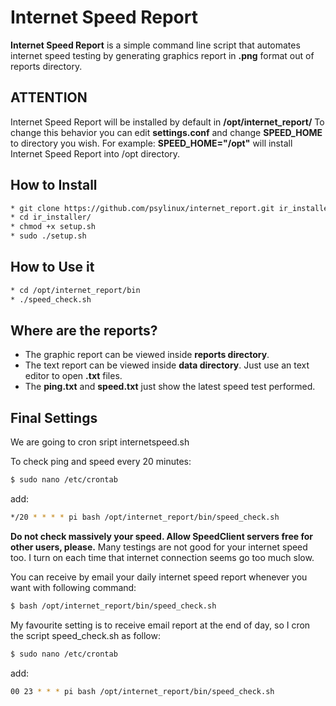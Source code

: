 # Internet Speed Report
**Internet Speed Report** is a simple command line script that automates internet speed testing by generating graphics report in **.png** format out of reports directory.

## ATTENTION
Internet Speed Report will be installed by default in **/opt/internet_report/**
To change this behavior you can edit **settings.conf** and change **SPEED_HOME** to directory you wish. For example:
**SPEED_HOME="/opt"** will install Internet Speed Report into /opt directory.

## How to Install
```bash
* git clone https://github.com/psylinux/internet_report.git ir_installer
* cd ir_installer/
* chmod +x setup.sh
* sudo ./setup.sh
```

## How to Use it
```bash
* cd /opt/internet_report/bin
* ./speed_check.sh
```

## Where are the reports?
* The graphic report can be viewed inside **reports directory**.
* The text report can be viewed inside **data directory**. Just use an text editor to open **.txt** files.
* The **ping.txt** and **speed.txt** just show the latest speed test performed.

## Final Settings
We are going to cron sript internetspeed.sh

To check ping and speed every 20 minutes:
```bash
$ sudo nano /etc/crontab
```
add:
```bash
*/20 * * * * pi bash /opt/internet_report/bin/speed_check.sh
````

**Do not check massively your speed. Allow SpeedClient servers free for other users, please.**
Many testings are not good for your internet speed too. I turn on each time that internet connection seems go too much slow.

You can receive by email your daily internet speed report whenever you want with following command:
```bash
$ bash /opt/internet_report/bin/speed_check.sh
```

My favourite setting is to receive email report at the end of day, so I cron the script speed_check.sh as follow:
```bash
$ sudo nano /etc/crontab
```

add:
```bash
00 23 * * * pi bash /opt/internet_report/bin/speed_check.sh
```
